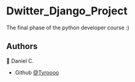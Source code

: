# Dwitter_Django_Project
The final phase of the python developer course :) 


## Authors

👤 Daniel C.


- Github  [@Tyroooo](https://github.com/Tyroooo)

